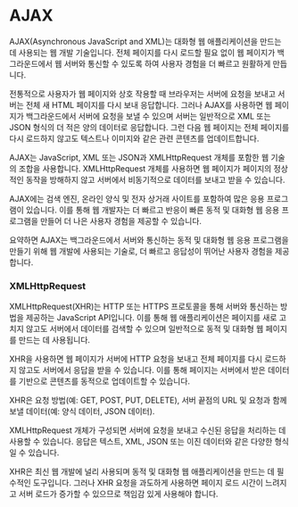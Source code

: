 # AJAX

AJAX(Asynchronous JavaScript and XML)는 대화형 웹 애플리케이션을 만드는 데 사용되는 웹 개발 기술입니다. 전체 페이지를 다시 로드할 필요 없이 웹 페이지가 백그라운드에서 웹 서버와 통신할 수 있도록 하여 사용자 경험을 더 빠르고 원활하게 만듭니다.

전통적으로 사용자가 웹 페이지와 상호 작용할 때 브라우저는 서버에 요청을 보내고 서버는 전체 새 HTML 페이지를 다시 보내 응답합니다. 그러나 AJAX를 사용하면 웹 페이지가 백그라운드에서 서버에 요청을 보낼 수 있으며 서버는 일반적으로 XML 또는 JSON 형식의 더 적은 양의 데이터로 응답합니다. 그런 다음 웹 페이지는 전체 페이지를 다시 로드하지 않고도 텍스트나 이미지와 같은 관련 콘텐츠를 업데이트합니다.

AJAX는 JavaScript, XML 또는 JSON과 XMLHttpRequest 개체를 포함한 웹 기술의 조합을 사용합니다. XMLHttpRequest 개체를 사용하면 웹 페이지가 페이지의 정상적인 동작을 방해하지 않고 서버에서 비동기적으로 데이터를 보내고 받을 수 있습니다.

AJAX에는 검색 엔진, 온라인 양식 및 전자 상거래 사이트를 포함하여 많은 응용 프로그램이 있습니다. 이를 통해 웹 개발자는 더 빠르고 반응이 빠른 동적 및 대화형 웹 응용 프로그램을 만들어 더 나은 사용자 경험을 제공할 수 있습니다.

요약하면 AJAX는 백그라운드에서 서버와 통신하는 동적 및 대화형 웹 응용 프로그램을 만들기 위해 웹 개발에 사용되는 기술로, 더 빠르고 응답성이 뛰어난 사용자 경험을 제공합니다.



### XMLHttpRequest

XMLHttpRequest(XHR)는 HTTP 또는 HTTPS 프로토콜을 통해 서버와 통신하는 방법을 제공하는 JavaScript API입니다. 이를 통해 웹 애플리케이션은 페이지를 새로 고치지 않고도 서버에서 데이터를 검색할 수 있으며 일반적으로 동적 및 대화형 웹 페이지를 만드는 데 사용됩니다.

XHR을 사용하면 웹 페이지가 서버에 HTTP 요청을 보내고 전체 페이지를 다시 로드하지 않고도 서버에서 응답을 받을 수 있습니다. 이를 통해 페이지는 서버에서 받은 데이터를 기반으로 콘텐츠를 동적으로 업데이트할 수 있습니다.

XHR은 요청 방법(예: GET, POST, PUT, DELETE), 서버 끝점의 URL 및 요청과 함께 보낼 데이터(예: 양식 데이터, JSON 데이터).

XMLHttpRequest 개체가 구성되면 서버에 요청을 보내고 수신된 응답을 처리하는 데 사용할 수 있습니다. 응답은 텍스트, XML, JSON 또는 이진 데이터와 같은 다양한 형식일 수 있습니다.

XHR은 최신 웹 개발에 널리 사용되며 동적 및 대화형 웹 애플리케이션을 만드는 데 필수적인 도구입니다. 그러나 XHR 요청을 과도하게 사용하면 페이지 로드 시간이 느려지고 서버 로드가 증가할 수 있으므로 책임감 있게 사용해야 합니다.


